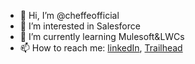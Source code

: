 - 👋 Hi, I’m @cheffeofficial
- 👀 I’m interested in Salesforce
- 🌱 I’m currently learning Mulesoft&LWCs
- 📫 How to reach me: 
  <a href="https://www.linkedin.com/in/maximilianwingbermuehle/">linkedIn</a>,
  <a href="https://trailblazer.me/id/wingbermuehle/">Trailhead</a>

